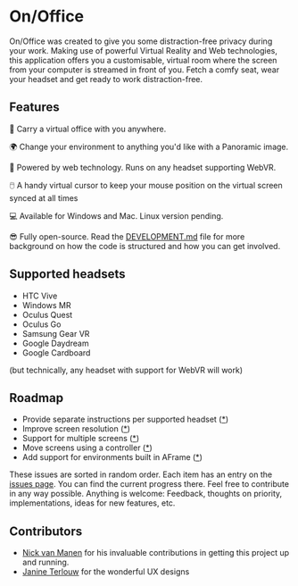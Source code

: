 # On/Office

On/Office was created to give you some distraction-free privacy during your work. Making use of powerful Virtual Reality and Web technologies, this application offers you a customisable, virtual room where the screen from your computer is streamed in front of you. Fetch a comfy seat, wear your headset and get ready to work distraction-free.

## Features

🏢 Carry a virtual office with you anywhere.

🌍 Change your environment to anything you'd like with a Panoramic image.

🔗 Powered by web technology. Runs on any headset supporting WebVR.

🖱️ A handy virtual cursor to keep your mouse position on the virtual screen synced at all times

💻 Available for Windows and Mac. Linux version pending.

😎 Fully open-source. Read the [DEVELOPMENT.md](./DEVELOPMENT.md) file for more background on how the code is structured and how you can get involved.

## Supported headsets

* HTC Vive
* Windows MR
* Oculus Quest
* Oculus Go
* Samsung Gear VR
* Google Daydream
* Google Cardboard

(but technically, any headset with support for WebVR will work)

## Roadmap

* Provide separate instructions per supported headset ([*](https://github.com/rvdleun/onoffice/issues/2))
* Improve screen resolution ([*](https://github.com/rvdleun/onoffice/issues/3))
* Support for multiple screens ([*](https://github.com/rvdleun/onoffice/issues/4))
* Move screens using a controller ([*](https://github.com/rvdleun/onoffice/issues/5))
* Add support for environments built in AFrame ([*](https://github.com/rvdleun/onoffice/issues/6))

These issues are sorted in random order. Each item has an entry on the [issues page](https://github.com/rvdleun/onoffice/issues). You can find the current progress there. Feel free to contribute in any way possible. Anything is welcome: Feedback, thoughts on priority, implementations, ideas for new features, etc.

## Contributors

- [Nick van Manen](https://www.linkedin.com/in/nvanmanen/) for his invaluable contributions in getting this project up and running.
- [Janine Terlouw](http://janineterlouw.nl) for the wonderful UX designs
